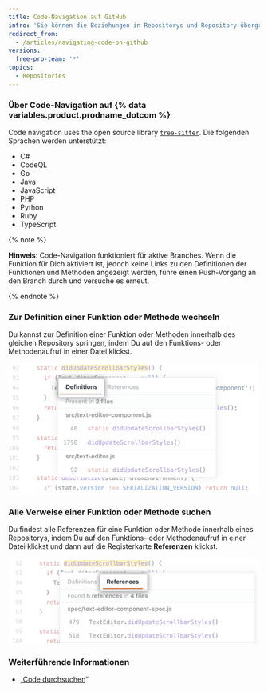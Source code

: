 ```yaml
---
title: Code-Navigation auf GitHub
intro: 'Sie können die Beziehungen in Repositorys und Repository-übergreifend durch die Code-Navigation direkt in {% data variables.product.product_name %} nachvollziehen.'
redirect_from:
  - /articles/navigating-code-on-github
versions:
  free-pro-team: '*'
topics:
  - Repositories
---
```


<!-- If you make changes to this feature, update /getting-started-with-github/github-language-support to reflect any changes to supported languages. -->

### Über Code-Navigation auf {% data variables.product.prodname_dotcom %}

Code navigation uses the open source library [`tree-sitter`](https://github.com/tree-sitter/tree-sitter). Die folgenden Sprachen werden unterstützt:
- C#
- CodeQL
- Go
- Java
- JavaScript
- PHP
- Python
- Ruby
- TypeScript

{% note %}

**Hinweis**: Code-Navigation funktioniert für aktive Branches. Wenn die Funktion für Dich aktiviert ist, jedoch keine Links zu den Definitionen der Funktionen und Methoden angezeigt werden, führe einen Push-Vorgang an den Branch durch und versuche es erneut.

{% endnote %}

### Zur Definition einer Funktion oder Methode wechseln

Du kannst zur Definition einer Funktion oder Methoden innerhalb des gleichen Repository springen, indem Du auf den Funktions- oder Methodenaufruf in einer Datei klickst.

![Registerkarte „Jump-to-definition" (Wechseln zur Definition)](/assets/images/help/repository/jump-to-definition-tab.png)

### Alle Verweise einer Funktion oder Methode suchen

Du findest alle Referenzen für eine Funktion oder Methode innerhalb eines Repositorys, indem Du auf den Funktions- oder Methodenaufruf in einer Datei klickst und dann auf die Registerkarte **Referenzen** klickst.

![Registerkarte „Find all references" (Suche nach allen Referenzen)](/assets/images/help/repository/find-all-references-tab.png)

### Weiterführende Informationen
- „[Code durchsuchen](/github/searching-for-information-on-github/searching-code)“
